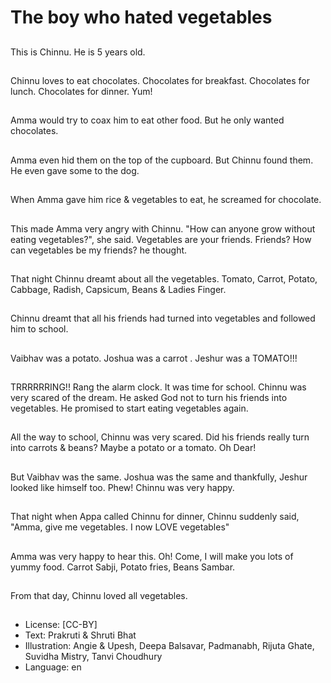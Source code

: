 # The boy who hated vegetables

##
This is Chinnu. He is 5 years old.

##
Chinnu loves to eat chocolates. Chocolates for breakfast. Chocolates for lunch. Chocolates for dinner. Yum!

##
Amma would try to coax him to eat other food. But he only wanted chocolates.

##
Amma even hid them on the top of the cupboard. But Chinnu found them. He even gave some to the dog.

##
When Amma gave him rice & vegetables to eat, he screamed for chocolate.

##
This made Amma very angry with Chinnu. "How can anyone grow without eating vegetables?", she said. Vegetables are your friends. Friends? How can vegetables be my friends? he thought.

##
That night Chinnu dreamt about all the vegetables. Tomato, Carrot, Potato, Cabbage, Radish, Capsicum, Beans & Ladies Finger.

##
Chinnu dreamt that all his friends had turned into vegetables and followed him to school.

##
Vaibhav was a potato. Joshua was a carrot . Jeshur was a TOMATO!!!

##
TRRRRRRING!! Rang the alarm clock. It was time for school. Chinnu was very scared of the dream. He asked God not to turn his friends into vegetables. He promised to start eating vegetables again.

##
All the way to school, Chinnu was very scared. Did his friends really turn into carrots & beans? Maybe a potato or a tomato. Oh Dear!

##
But Vaibhav was the same. Joshua was the same and thankfully, Jeshur looked like himself too. Phew! Chinnu was very happy.

##
That night when Appa called Chinnu for dinner, Chinnu suddenly said, "Amma, give me vegetables. I now LOVE vegetables"

##
Amma was very happy to hear this. Oh! Come, I will make you lots of yummy food. Carrot Sabji, Potato fries, Beans Sambar.

##
From that day, Chinnu loved all vegetables.

##
* License: [CC-BY]
* Text: Prakruti & Shruti Bhat
* Illustration: Angie & Upesh, Deepa Balsavar, Padmanabh, Rijuta Ghate, Suvidha Mistry, Tanvi Choudhury
* Language: en
